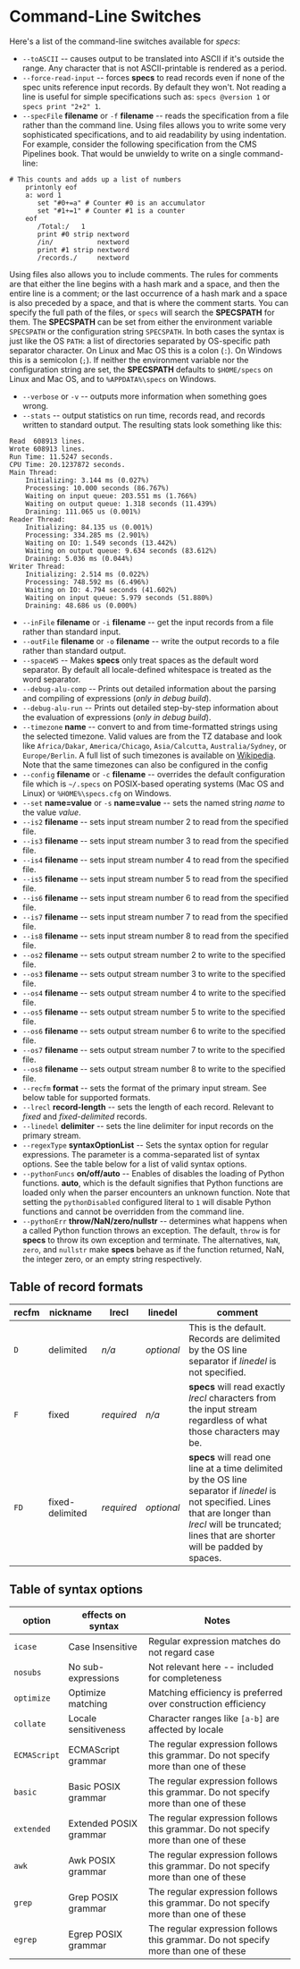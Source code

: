 # Command-Line Switches

Here's a list of the command-line switches available for *specs*:
* `--toASCII` -- causes output to be translated into ASCII if it's outside the range.
Any character that is not ASCII-printable is rendered as a period.
* `--force-read-input` -- forces **specs** to read records even if none of the spec units reference input records.  By default they won't.
Not reading a line is useful for simple specifications such as: `specs @version 1` or `specs print "2+2" 1`.
* `--specFile` **filename** or `-f` **filename** -- reads the specification from a file rather than the command line.
Using files allows you to write some very sophisticated specifications, and to aid readability by using indentation. For example, consider the following specification from the CMS Pipelines book.  That would be unwieldy to write on a single command-line:
```
# This counts and adds up a list of numbers
    printonly eof
    a: word 1
       set "#0+=a" # Counter #0 is an accumulator
       set "#1+=1" # Counter #1 is a counter
    eof
       /Total:/   1
       print #0 strip nextword
       /in/           nextword
       print #1 strip nextword
       /records./     nextword
``` 
Using files also allows you to include comments. The rules for comments are that either the line begins with a hash mark and a space, and then the entire line is a comment; or the last occurrence of a hash mark and a space is also preceded by a space, and that is where the comment starts. 
You can specify the full path of the files, or `specs` will search the **SPECSPATH** for them. The **SPECSPATH** can be set from either the environment variable `SPECSPATH` or the configuration string `SPECSPATH`. In both cases the syntax is just like the OS `PATH`: a list of directories separated by OS-specific path separator character. On Linux and Mac OS this is a colon (`:`). On Windows this is a semicolon (`;`).  If neither the environment variable nor the configuration string are set, the **SPECSPATH** defaults to `$HOME/specs` on Linux and Mac OS, and to `%APPDATA%\specs` on Windows.
* `--verbose` or `-v` -- outputs more information when something goes wrong.
* `--stats` -- output statistics on run time, records read, and records written to standard output. 
The resulting stats look something like this:
```
Read  608913 lines.
Wrote 608913 lines.
Run Time: 11.5247 seconds.
CPU Time: 20.1237872 seconds.
Main Thread:
	Initializing: 3.144 ms (0.027%)
	Processing: 10.000 seconds (86.767%)
	Waiting on input queue: 203.551 ms (1.766%)
	Waiting on output queue: 1.318 seconds (11.439%)
	Draining: 111.065 us (0.001%)
Reader Thread:
	Initializing: 84.135 us (0.001%)
	Processing: 334.285 ms (2.901%)
	Waiting on IO: 1.549 seconds (13.442%)
	Waiting on output queue: 9.634 seconds (83.612%)
	Draining: 5.036 ms (0.044%)
Writer Thread:
	Initializing: 2.514 ms (0.022%)
	Processing: 748.592 ms (6.496%)
	Waiting on IO: 4.794 seconds (41.602%)
	Waiting on input queue: 5.979 seconds (51.880%)
	Draining: 48.686 us (0.000%)
```
* `--inFile` **filename** or `-i` **filename** -- get the input records from a file rather than standard input.
* `--outFile` **filename** or `-o` **filename** -- write the output records to a file rather than standard output.
* `--spaceWS` -- Makes **specs** only treat spaces as the default word separator. By default all locale-defined whitespace is treated as the word separator.
* `--debug-alu-comp` -- Prints out detailed information about the parsing and compiling of expressions (_only in debug build_).
* `--debug-alu-run` -- Prints out detailed step-by-step information about the evaluation of expressions (_only in debug build_).
* `--timezone` **name** -- convert to and from time-formatted strings using the selected timezone. Valid values are from the TZ database and look like `Africa/Dakar`, `America/Chicago`, `Asia/Calcutta`, `Australia/Sydney`, or `Europe/Berlin`.  A full list of such timezones is available on [Wikipedia](https://en.wikipedia.org/wiki/List_of_tz_database_time_zones).  Note that the same timezones can also be configured in the config
* `--config` **filename** or `-c` **filename** -- overrides the default configuration file which is `~/.specs` on POSIX-based operating systems (Mac OS and Linux) or `%HOME%\specs.cfg` on Windows.
* `--set` **name=value** or `-s` **name=value** -- sets the named string *name* to the value *value*.
* `--is2` **filename** -- sets input stream number 2 to read from the specified file. 
* `--is3` **filename** -- sets input stream number 3 to read from the specified file. 
* `--is4` **filename** -- sets input stream number 4 to read from the specified file. 
* `--is5` **filename** -- sets input stream number 5 to read from the specified file. 
* `--is6` **filename** -- sets input stream number 6 to read from the specified file. 
* `--is7` **filename** -- sets input stream number 7 to read from the specified file. 
* `--is8` **filename** -- sets input stream number 8 to read from the specified file. 
* `--os2` **filename** -- sets output stream number 2 to write to the specified file.
* `--os3` **filename** -- sets output stream number 3 to write to the specified file.
* `--os4` **filename** -- sets output stream number 4 to write to the specified file.
* `--os5` **filename** -- sets output stream number 5 to write to the specified file.
* `--os6` **filename** -- sets output stream number 6 to write to the specified file.
* `--os7` **filename** -- sets output stream number 7 to write to the specified file.
* `--os8` **filename** -- sets output stream number 8 to write to the specified file.
* `--recfm` **format** -- sets the format of the primary input stream. See below table for supported formats.
* `--lrecl` **record-length** -- sets the length of each record. Relevant to *fixed* and *fixed-delimited* records.
* `--linedel` **delimiter** -- sets the line delimiter for input records on the primary stream.
* `--regexType` **syntaxOptionList** -- Sets the syntax option for regular expressions. The parameter is a comma-separated list of syntax options. See the table below for a list of valid syntax options.
* `--pythonFuncs` **on/off/auto** -- Enables of disables the loading of Python functions. **auto**, which is the default signifies that Python functions are loaded only when the parser encounters an unknown function. Note that setting the `pythonDisabled` configured literal to `1` will disable Python functions and cannot be overridden from the command line.
* `--pythonErr` **throw/NaN/zero/nullstr** -- determines what happens when a called Python function throws an exception. The default, `throw` is for **specs** to throw its own exception and terminate. The alternatives, `NaN`, `zero`, and `nullstr` make **specs** behave as if the function returned, NaN, the integer zero, or an empty string respectively.

## Table of record formats

|recfm|nickname|lrecl|linedel|comment|
|-----|--------|-----|-------|-------|
| `D` | delimited | *n/a* | *optional* | This is the default. Records are delimited by the OS line separator if *linedel* is not specified. |
| `F` | fixed | *required* | *n/a* | **specs** will read exactly *lrecl* characters from the input stream regardless of what those characters may be. |
| `FD` | fixed-delimited | *required* | *optional* | **specs** will read one line at a time delimited by the OS line separator if *linedel* is not specified. Lines that are longer than *lrecl* will be truncated; lines that are shorter will be padded by spaces. |

## Table of syntax options

|option|effects on syntax|Notes|
|------|-----------------|-----|
| `icase` | Case Insensitive | Regular expression matches do not regard case |
| `nosubs` | No sub-expressions | Not relevant here -- included for completeness |
| `optimize` | Optimize matching | Matching efficiency is preferred over construction efficiency |
| `collate` | Locale sensitiveness | Character ranges like `[a-b]` are affected by locale |
| `ECMAScript` | ECMAScript grammar | The regular expression follows this grammar. Do not specify more than one of these |
| `basic` | Basic POSIX grammar | The regular expression follows this grammar. Do not specify more than one of these |
| `extended` | Extended POSIX grammar | The regular expression follows this grammar. Do not specify more than one of these |
| `awk` | Awk POSIX grammar | The regular expression follows this grammar. Do not specify more than one of these |
| `grep` | Grep POSIX grammar | The regular expression follows this grammar. Do not specify more than one of these |
| `egrep` | Egrep POSIX grammar | The regular expression follows this grammar. Do not specify more than one of these |

